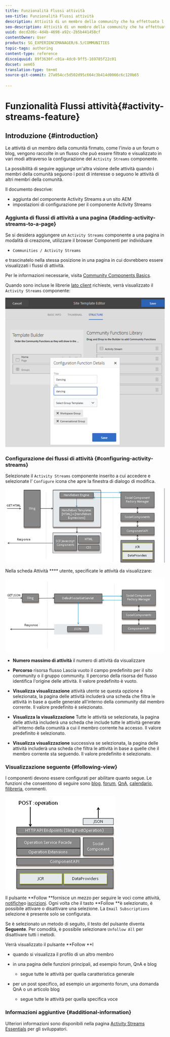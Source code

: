 ```yaml
---
title: Funzionalità Flussi attività
seo-title: Funzionalità Flussi attività
description: Attività di un membro della community che ha effettuato l'accesso
seo-description: Attività di un membro della community che ha effettuato l'accesso
uuid: decd2d6c-4d4b-4698-a92c-2b5b441458cf
contentOwner: User
products: SG_EXPERIENCEMANAGER/6.5/COMMUNITIES
topic-tags: authoring
content-type: reference
discoiquuid: 89f3630f-c01a-4dc0-9ff5-169785f22c01
docset: aem65
translation-type: tm+mt
source-git-commit: 27a054cc5d502d95c664c3b414d0066c6c120b65

---
```



# Funzionalità Flussi attività{#activity-streams-feature}

## Introduzione {#introduction}

Le attività di un membro della comunità firmato, come l&#39;invio a un forum o blog, vengono raccolte in un flusso che può essere filtrato e visualizzato in vari modi attraverso la configurazione del `Activity Streams` componente.

La possibilità di seguire aggiunge un&#39;altra visione delle attività quando i membri della comunità seguono i post di interesse o seguono le attività di altri membri della comunità.

Il documento descrive:

* aggiunta del componente Activity Streams a un sito AEM
* impostazioni di configurazione per il componente Activity Streams

### Aggiunta di flussi di attività a una pagina {#adding-activity-streams-to-a-page}

Se si desidera aggiungere un `Activity Streams` componente a una pagina in modalità di creazione, utilizzare il browser Componenti per individuare

* `Communities / Activity Streams`

e trascinatelo nella stessa posizione in una pagina in cui dovrebbero essere visualizzati i flussi di attività.

Per le informazioni necessarie, visita [Community Components Basics](/help/communities/basics.md).

Quando sono incluse le librerie [lato client](/help/communities/essentials-activities.md#essentials-for-client-side) richieste, verrà visualizzato il `Activity Streams` componente:

![chlimage_1-24](assets/chlimage_1-24.png)

### Configurazione dei flussi di attività {#configuring-activity-streams}

Selezionate il `Activity Streams` componente inserito a cui accedere e selezionate l’ `Configure` icona che apre la finestra di dialogo di modifica.

![chlimage_1-25](assets/chlimage_1-25.png)

Nella scheda Attività **** utente, specificate le attività da visualizzare:

![chlimage_1-26](assets/chlimage_1-26.png)

* **Numero massimo di attività** il numero di attività da visualizzare

* **Percorso** risorsa flusso Lascia vuoto il campo predefinito per il sito community o il gruppo community. Il percorso della risorsa del flusso identifica l&#39;origine delle attività. Il valore predefinito è vuoto.

* **Visualizza visualizzazione** attività utente se questa opzione è selezionata, la pagina delle attività includerà una scheda che filtra le attività in base a quelle generate all&#39;interno della community dal membro corrente. Il valore predefinito è selezionato.

* **Visualizza la visualizzazione** Tutte le attività se selezionata, la pagina delle attività includerà una scheda che include tutte le attività generate all&#39;interno della comunità a cui il membro corrente ha accesso. Il valore predefinito è selezionato.

* **Visualizza visualizzazione** successiva se selezionata, la pagina delle attività includerà una scheda che filtra le attività in base a quelle che il membro corrente sta seguendo. Il valore predefinito è selezionato.

### Visualizzazione seguente {#following-view}

I componenti devono essere configurati per abilitare quanto segue. Le funzioni che consentono di seguire sono [blog](/help/communities/blog-feature.md), [forum](/help/communities/forum.md), [QnA](/help/communities/working-with-qna.md), [calendario](/help/communities/calendar.md), [filibreria](/help/communities/file-library.md)[](/help/communities/comments.md), commenti.

![chlimage_1-27](assets/chlimage_1-27.png)

Il pulsante **Follow **fornisce un mezzo per seguire le voci come attività, [notifiche](/help/communities/notifications.md)o [iscrizioni](/help/communities/subscriptions.md). Ogni volta che il tasto **Follow **è selezionato, è possibile attivare o disattivare una selezione. La `Email Subscriptions` selezione è presente solo se configurata.

Se è selezionato un metodo di seguito, il testo del pulsante diventa **Seguente**. Per comodità, è possibile selezionare `Unfollow All` per disattivare tutti i metodi.

Verrà visualizzato il pulsante **Follow **I

* quando si visualizza il profilo di un altro membro
* in una pagina delle funzioni principali, ad esempio forum, QnA e blog

   * segue tutte le attività per quella caratteristica generale

* per un post specifico, ad esempio un argomento forum, una domanda QnA o un articolo blog

   * segue tutte le attività per quella specifica voce

### Informazioni aggiuntive {#additional-information}

Ulteriori informazioni sono disponibili nella pagina [Activity Streams Essentials](/help/communities/essentials-activities.md) per gli sviluppatori.
